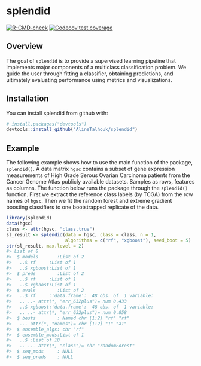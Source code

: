 
<!-- README.md is generated from README.Rmd. Please edit that file -->

# splendid

<!-- badges: start -->

[![R-CMD-check](https://github.com/AlineTalhouk/splendid/actions/workflows/R-CMD-check.yaml/badge.svg)](https://github.com/AlineTalhouk/splendid/actions/workflows/R-CMD-check.yaml)
[![Codecov test
coverage](https://codecov.io/gh/AlineTalhouk/splendid/graph/badge.svg)](https://app.codecov.io/gh/AlineTalhouk/splendid)
<!-- badges: end -->

## Overview

The goal of `splendid` is to provide a supervised learning pipeline that
implements major components of a multiclass classification problem. We
guide the user through fitting a classifier, obtaining predictions, and
ultimately evaluating performance using metrics and visualizations.

## Installation

You can install splendid from github with:

``` r
# install.packages("devtools")
devtools::install_github("AlineTalhouk/splendid")
```

## Example

The following example shows how to use the main function of the package,
`splendid()`. A data matrix `hgsc` contains a subset of gene expression
measurements of High Grade Serous Ovarian Carcinoma patients from the
Cancer Genome Atlas publicly available datasets. Samples as rows,
features as columns. The function below runs the package through the
`splendid()` function. First we extract the reference class labels (by
TCGA) from the row names of `hgsc`. Then we fit the random forest and
extreme gradient boosting classifiers to one bootstrapped replicate of
the data.

``` r
library(splendid)
data(hgsc)
class <- attr(hgsc, "class.true")
sl_result <- splendid(data = hgsc, class = class, n = 1,
                      algorithms = c("rf", "xgboost"), seed_boot = 5)
str(sl_result, max.level = 2)
#> List of 8
#>  $ models       :List of 2
#>   ..$ rf     :List of 1
#>   ..$ xgboost:List of 1
#>  $ preds        :List of 2
#>   ..$ rf     :List of 1
#>   ..$ xgboost:List of 1
#>  $ evals        :List of 2
#>   ..$ rf     :'data.frame':  48 obs. of  1 variable:
#>   .. ..- attr(*, "err_632plus")= num 0.433
#>   ..$ xgboost:'data.frame':  48 obs. of  1 variable:
#>   .. ..- attr(*, "err_632plus")= num 0.858
#>  $ bests        : Named chr [1:2] "rf" "rf"
#>   ..- attr(*, "names")= chr [1:2] "1" "X1"
#>  $ ensemble_algs: chr "rf"
#>  $ ensemble_mods:List of 1
#>   ..$ :List of 18
#>   .. ..- attr(*, "class")= chr "randomForest"
#>  $ seq_mods     : NULL
#>  $ seq_preds    : NULL
```
